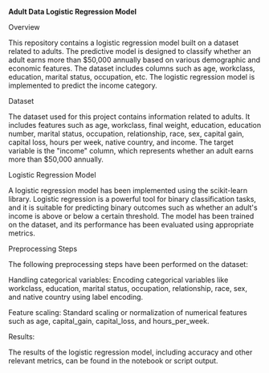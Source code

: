 **Adult Data Logistic Regression Model**

Overview

This repository contains a logistic regression model built on a dataset related to adults. The predictive model is designed to classify whether an adult earns more than $50,000 annually based on various demographic and economic features. The dataset includes columns such as age, workclass, education, marital status, occupation, etc. The logistic regression model is implemented to predict the income category.

Dataset

The dataset used for this project contains information related to adults. It includes features such as age, workclass, final weight, education, education number, marital status, occupation, relationship, race, sex, capital gain, capital loss, hours per week, native country, and income. The target variable is the "income" column, which represents whether an adult earns more than $50,000 annually.

Logistic Regression Model

A logistic regression model has been implemented using the scikit-learn library. Logistic regression is a powerful tool for binary classification tasks, and it is suitable for predicting binary outcomes such as whether an adult's income is above or below a certain threshold. The model has been trained on the dataset, and its performance has been evaluated using appropriate metrics.

Preprocessing Steps

The following preprocessing steps have been performed on the dataset:

Handling categorical variables: Encoding categorical variables like workclass, education, marital status, occupation, relationship, race, sex, and native country using label encoding.

Feature scaling: Standard scaling or normalization of numerical features such as age, capital_gain, capital_loss, and hours_per_week.

Results:

The results of the logistic regression model, including accuracy and other relevant metrics, can be found in the notebook or script output.
